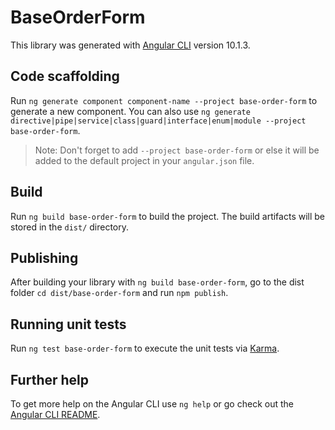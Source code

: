 # BaseOrderForm

This library was generated with [Angular CLI](https://github.com/angular/angular-cli) version 10.1.3.

## Code scaffolding

Run `ng generate component component-name --project base-order-form` to generate a new component. You can also use `ng generate directive|pipe|service|class|guard|interface|enum|module --project base-order-form`.
> Note: Don't forget to add `--project base-order-form` or else it will be added to the default project in your `angular.json` file. 

## Build

Run `ng build base-order-form` to build the project. The build artifacts will be stored in the `dist/` directory.

## Publishing

After building your library with `ng build base-order-form`, go to the dist folder `cd dist/base-order-form` and run `npm publish`.

## Running unit tests

Run `ng test base-order-form` to execute the unit tests via [Karma](https://karma-runner.github.io).

## Further help

To get more help on the Angular CLI use `ng help` or go check out the [Angular CLI README](https://github.com/angular/angular-cli/blob/master/README.md).
